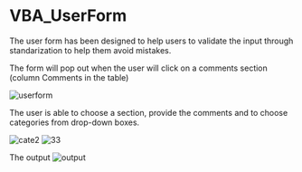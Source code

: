 # VBA_UserForm

The user form has been designed to help users to validate the input through standarization to help them avoid mistakes.

The form will pop out when the user will click on a comments section (column Comments in the table) 

![userform](https://user-images.githubusercontent.com/86082905/126913170-95550072-941c-4c39-95b2-afa0542d29c5.JPG)

The user is able to choose a section, provide the comments and to choose categories from drop-down boxes.

![cate2](https://user-images.githubusercontent.com/86082905/126913171-fb9673a1-d61f-4275-964f-0989e701176f.JPG)
![33](https://user-images.githubusercontent.com/86082905/126913172-0fe7b5f1-7676-4ab6-b00c-3942aa7271cc.JPG)

The output 
![output](https://user-images.githubusercontent.com/86082905/126913173-704178ce-03f2-4b95-8187-5561290ae352.JPG)
